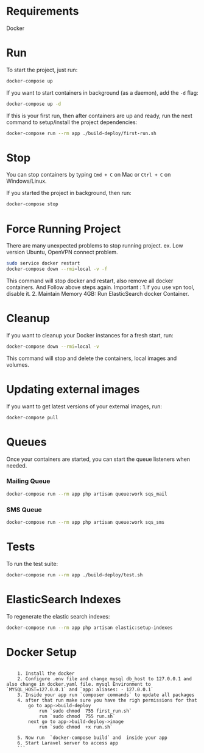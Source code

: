 # Requirements

Docker

# Run

To start the project, just run:

```bash
docker-compose up
```

If you want to start containers in background (as a daemon), add the `-d` flag:

```bash
docker-compose up -d
```

If this is your first run, then after containers are up and ready, run the next command to setup/install the project dependencies:

```bash
docker-compose run --rm app ./build-deploy/first-run.sh
```

# Stop

You can stop containers by typing `Cmd + C` on Mac or `Ctrl + C` on Windows/Linux. 

If you started the project in background, then run:

```bash
docker-compose stop
```
# Force Running Project

There are many unexpected problems to stop running project. ex. Low version Ubuntu, OpenVPN connect problem.
```bash
sudo service docker restart
docker-compose down --rmi=local -v -f
```
This command will stop docker and restart, also remove all docker containers.
And Follow above steps again. Important : 1.if you use vpn tool, disable it. 2. Maintain Memory 4GB: Run ElasticSearch docker Container.

# Cleanup

If you want to cleanup your Docker instances for a fresh start, run:

```bash
docker-compose down --rmi=local -v
```

This command will stop and delete the containers, local images and volumes.

# Updating external images

If you want to get latest versions of your external images, run:

```bash
docker-compose pull
```

# Queues

Once your containers are started, you can start the queue listeners when needed.

### Mailing Queue

```bash
docker-compose run --rm app php artisan queue:work sqs_mail
```

### SMS Queue

```bash
docker-compose run --rm app php artisan queue:work sqs_sms
```

# Tests

To run the test suite:
```bash
docker-compose run --rm app ./build-deploy/test.sh
```

# ElasticSearch Indexes

To regenerate the elastic search indexes:
```bash
docker-compose run --rm app php artisan elastic:setup-indexes
```

# Docker Setup

```Docker Setup

    1. Install the docker
    2. Configure .env file and change mysql db_host to 127.0.0.1 and also change in docker.yaml file. mysql Environment to `MYSQL_HOST=127.0.0.1` and `app: aliases: - 127.0.0.1`
    3. Inside your app run `composer commands` to update all packages
    4. after that run make sure you have the righ permissions for that
        go to app->build-deploy
            run `sudo chmod  755 first_run.sh`
            run `sudo chmod  755 run.sh`
        next go to app->build-deploy->image
            run `sudo chmod  +x run.sh`

    5. Now run  `docker-compose build` and  inside your app
    6. Start Laravel server to access app
    ```
